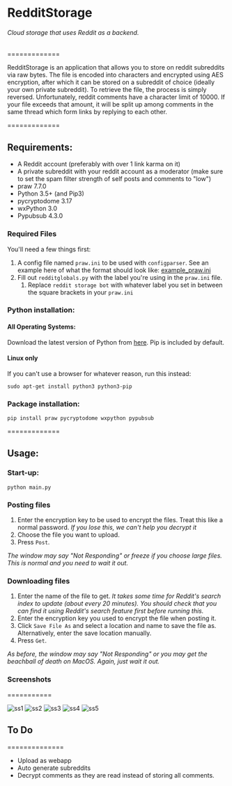 # RedditStorage
###### Cloud storage that uses Reddit as a backend. 

=============

RedditStorage is an application that allows you to store on reddit subreddits via raw bytes. The file is encoded into characters and encrypted using AES encryption, after which it can be stored on a subreddit of choice (ideally your own private subreddit). To retrieve the file, the process is simply reversed. Unfortunately, reddit comments have a character limit of 10000. If your file exceeds that amount, it will be split up among comments in the same thread which form links by replying to each other. 

=============

## Requirements:
* A Reddit account (preferably with over 1 link karma on it)
* A private subreddit with your reddit account as a moderator (make sure to set the spam filter strength of self posts and comments to "low")
* praw 7.7.0
* Python 3.5+ (and Pip3)
* pycryptodome 3.17
* wxPython 3.0
* Pypubsub 4.3.0

### Required Files
You'll need a few things first:
1. A config file named `praw.ini` to be used with `configparser`. See an example here of what the format should look like: [example_praw.ini](/example_praw.ini)
2. Fill out `redditglobals.py` with the label you're using in the `praw.ini` file.
    1. Replace `reddit storage bot` with whatever label you set in between the square brackets in your `praw.ini`

### Python installation:

#### All Operating Systems:

Download the latest version of Python from [here](https://www.python.org/downloads/). Pip is included by default.

#### Linux only

If you can't use a browser for whatever reason, run this instead:

```shell
sudo apt-get install python3 python3-pip
```

### Package installation:

```shell
pip install praw pycryptodome wxpython pypubsub
```


=============

## Usage:

### Start-up:
```shell
python main.py
```

### Posting files

1. Enter the encryption key to be used to encrypt the files. Treat this like a normal password. *If you lose this, we can't help you decrypt it*
2. Choose the file you want to upload.
3. Press `Post`.

*The window may say "Not Responding" or freeze if you choose large files. This is normal and you need to wait it out.*

### Downloading files

1. Enter the name of the file to get. *It takes some time for Reddit's search index to update (about every 20 minutes). You should check that you can find it using Reddit's search feature first before running this.*
2. Enter the encryption key you used to encrypt the file when posting it. 
3. Click `Save File As` and select a location and name to save the file as. Alternatively, enter the save location manually.
4. Press `Get`.

*As before, the window may say "Not Responding" or you may get the beachball of death on MacOS. Again, just wait it out.*

### Screenshots


===========

![ss1](screenshot1.png "Post")
![ss2](screenshot2.png "Get")
![ss3](screenshot3.png "See which files are uploaded")
![ss4](screenshot4.png "README.md uploaded")
![ss5](screenshot5.png "Big file made up of linked comments")

## To Do

==============

* Upload as webapp
* Auto generate subreddits
* Decrypt comments as they are read instead of storing all comments.
